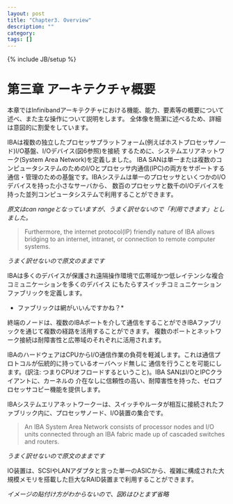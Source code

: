 ```yaml
---
layout: post
title: "Chapter3. Overview"
description: ""
category: 
tags: []
---
```

{% include JB/setup %}

# 第三章 アーキテクチャ概要

本章ではInfinibandアーキテクチャにおける機能、能力、要素等の概要について述べ、また主な操作について説明をします。
全体像を簡潔に述べるため、詳細は意図的に割愛をしています。

IBAは複数の独立したプロセッサプラットフォーム(例えばホストプロセッサノード)I/O基盤、I/Oデバイス(図6参照)を接続
するために、システムエリアネットワーク(System Area Network)を定義しました。
IBA SANは単一または複数のコンピュータシステムのためのI/Oとプロセッサ内通信(IPC)の両方をサポートする
通信・管理のための基盤です。IBAシステムは単一のプロセッサといくつかのI/Oデバイスを持った小さなサーバから、
数百のプロセッサと数千のI/Oデバイスを持った並列コンピュータシステムで利用することができます。

*原文はcan rangeとなっていますが、うまく訳せないので「利用できます」としました。*

> Furthermore, the internet protocol(IP) friendly nature of IBA allows bridging to an internet, intranet,
> or connection to remote computer systems.

*うまく訳せないので原文のままです*

IBAは多くのデバイスが保護され遠隔操作環境で広帯域かつ低レイテンシな複合コミュニケーションを多くのデバイス
にもたらすスイッチコミュニケーションファブリックを定義します。

* ファブリックは網がいいんですかね？*

終端のノードは、複数のIBAポートを介して通信をすることができIBAファブリックを通じて複数の経路を活用することができます。
複数のポートとネットワーク接続は耐障害性と広帯域のそれぞれに活用されます。

IBAのハードウェアはCPUからI/O通信作業の負荷を軽減します。これは通信プロトコルが伝統的に持っているオーバヘッド無しに
通信を行うことを可能にします。(訳注: つまりCPUオフロードするということ)。IBA SANはI/OとIPCクライアントに、カーネルの
介在なしに信頼性の高い、耐障害性を持った、ゼロプロセッサコピー機能を提供します。

IBAシステムエリアネットワークーは、スイッチやルータが相互に接続されたファブリック内に、プロセッサノード、I/O装置の集合です。

> An IBA System Area Network consists of processor nodes and I/O units
> connected through an IBA fabric made up of cascaded switches and routers.

*うまく訳せないので原文のままです*

IO装置は、SCSIやLANアダプタと言った単一のASICから、複雑に構成された大規模メモリを搭載した巨大なRAID装置まで利用することができます。

*イメージの貼付け方がわからないので、図6はひとまず省略*